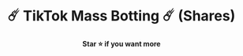 <h1 align="center">☄️ TikTok Mass Botting ☄️ (Shares)</h1>
<p align='center'>
  <b>Star ⭐ if you want more</b><br>
</p>

